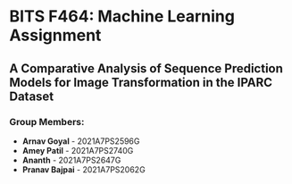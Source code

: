 # BITS F464: Machine Learning Assignment

## A Comparative Analysis of Sequence Prediction Models for Image Transformation in the IPARC Dataset

### Group Members:
- **Arnav Goyal** - 2021A7PS2596G  
- **Amey Patil** - 2021A7PS2740G  
- **Ananth** - 2021A7PS2647G  
- **Pranav Bajpai** - 2021A7PS2062G



